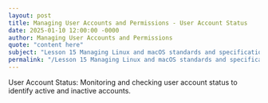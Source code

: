 ```yaml
---
layout: post
title: Managing User Accounts and Permissions - User Account Status
date: 2025-01-10 12:00:00 -0000
author: Managing User Accounts and Permissions
quote: "content here"
subject: "Lesson 15 Managing Linux and macOS standards and specifications"
permalink: "/Lesson 15 Managing Linux and macOS standards and specifications/Managing User Accounts and Permissions/Managing User Accounts and Permissions - User Account Status"
---
```


User Account Status: Monitoring and checking user account status to identify active and inactive accounts.
